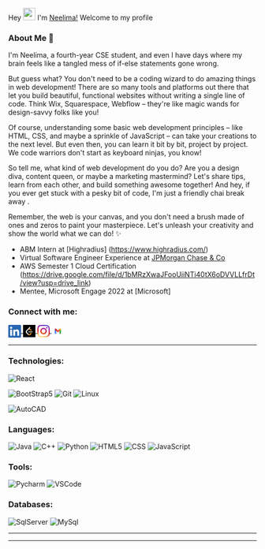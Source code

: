 Hey <img src="https://github.com/TheDudeThatCode/TheDudeThatCode/blob/master/Assets/Hi.gif" height="25px" width="25px"> I'm  [Neelima!](https://www.linkedin.com/in/neelimapaul385/) Welcome to my profile

### About Me 🚀
I'm Neelima, a fourth-year CSE student, and even I have days where my brain feels like a tangled mess of if-else statements gone wrong.

But guess what? You don't need to be a coding wizard to do amazing things in web development! There are so many tools and platforms out there that let you build beautiful, functional websites without writing a single line of code. Think Wix, Squarespace, Webflow – they're like magic wands for design-savvy folks like you!

Of course, understanding some basic web development principles – like HTML, CSS, and maybe a sprinkle of JavaScript – can take your creations to the next level. But even then, you can learn it bit by bit, project by project. We code warriors don't start as keyboard ninjas, you know!

So tell me, what kind of web development do you do? Are you a design diva, content queen, or maybe a marketing mastermind? Let's share tips, learn from each other, and build something awesome together! And hey, if you ever get stuck with a pesky bit of code, I'm just a friendly chai break away .

Remember, the web is your canvas, and you don't need a brush made of ones and zeros to paint your masterpiece. Let's unleash your creativity and show the world what we can do! ✨
 
- ABM Intern at [Highradius] (https://www.highradius.com/)
- Virtual Software Engineer Experience at [JPMorgan Chase & Co](https://drive.google.com/file/d/12IWK9V_fO0O-tvWDodriEd_PlT_GnrTY/view?usp=sharing)
- AWS Semester 1 Cloud Certification (https://drive.google.com/file/d/1bMRzXwaJFooUiiNTi40tX6oDVVLLfrDt/view?usp=drive_link)
- Mentee, Microsoft Engage 2022 at [Microsoft]


<!-- A CSE student at [KIIT University](https://kiit.ac.in/). 
<br>
Love to solve complex things in simple ways. -->

### Connect with me:
<a href="https://www.linkedin.com/in/neelimapaul385/">
  <img align="center" width="26px" alt="Neelima's LinkedIN" width="25px" src="Assets/linkedin.png" />
</a>
<a href="https://leetcode.com/neelimapaul385/">
  <img align="center" alt="Neelima's LeetCode" width="25px" src="Assets/LeetCode.png" />
</a>
<a href="https://www.instagram.com/neelima.hehe/">
  <img align="center" alt="Neelima's Instagram" width="25px" src="Assets/instagram.png" />
</a>
<a href="mailto:neelimapaul385@gmail.com?subject=Hey%20Neelima,%20From%20Github">
  <img align="center" alt="Neelima's Gmail" width="25px" src="Assets/gmail.png" />
</a>
<br>

<hr>


### Technologies:

![React](https://img.shields.io/badge/-React-000?&logo=React)
<!--![ExpressJs](https://img.shields.io/badge/-ExpressJs-000?&logo=express&logoColor=orange)-->
![BootStrap5](https://img.shields.io/badge/-BootStrap5-000?&logo=bootstrap&logoColor=violet)
![Git](https://img.shields.io/badge/-Git-000?&logo=git&logoColor=F05032)
![Linux](https://img.shields.io/badge/-Linux-000?&logo=Linux&logoColor=FCC624)
<!--![Gradle](https://img.shields.io/badge/-Gradle-000?&logo=gradle&logoColor=brightgreen)-->
![AutoCAD](https://img.shields.io/badge/-AutoCAD-000?&logo=autodesk&logoColor=FC444F)

### Languages:

![Java](https://img.shields.io/badge/-Java-000?&logo=Java&logoColor=red)
![C++](https://img.shields.io/badge/-C++-000?&logo=c&logoColor=68217A)
![Python](https://img.shields.io/badge/-python-000?&logo=python&logoColor=B62829)
![HTML5](https://img.shields.io/badge/-HTML5-000?&logo=html5&logoColor=E34F26)
![CSS](https://img.shields.io/badge/-CSS-000?&logo=css3&logoColor=1572B6)
![JavaScript](https://img.shields.io/badge/-JavaScript-000?&logo=JavaScript&logoColor=ddc508)


### Tools:


![Pycharm](https://img.shields.io/badge/-PyCharm-000?&logo=pycharm&logoColor=yellowgreen)
![VSCode](https://img.shields.io/badge/-VSCode-000?&logo=Visual%20Studio%20Code&logoColor=007ACC)



### Databases:

![SqlServer](https://img.shields.io/badge/-SqlServer-000?&logo=Microsoft%20SQL%20Server&logoColor=CC2927)
![MySql](https://img.shields.io/badge/-MySql-000?&logo=MySQL&logoColor=lightblue)


<hr>





---
